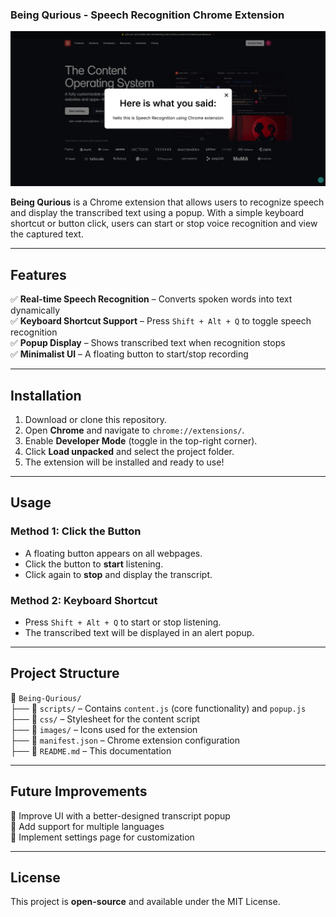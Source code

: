### **Being Qurious - Speech Recognition Chrome Extension**

![Being Qurious Logo](version1/images/Screenshot.png)

**Being Qurious** is a Chrome extension that allows users to recognize speech and display the transcribed text using a popup. With a simple keyboard shortcut or button click, users can start or stop voice recognition and view the captured text.

---

## **Features**
✅ **Real-time Speech Recognition** – Converts spoken words into text dynamically  
✅ **Keyboard Shortcut Support** – Press `Shift + Alt + Q` to toggle speech recognition  
✅ **Popup Display** – Shows transcribed text when recognition stops  
✅ **Minimalist UI** – A floating button to start/stop recording  

---

## **Installation**
1. Download or clone this repository.  
2. Open **Chrome** and navigate to `chrome://extensions/`.  
3. Enable **Developer Mode** (toggle in the top-right corner).  
4. Click **Load unpacked** and select the project folder.  
5. The extension will be installed and ready to use!  

---

## **Usage**
### **Method 1: Click the Button**
- A floating button appears on all webpages.  
- Click the button to **start** listening.  
- Click again to **stop** and display the transcript.  

### **Method 2: Keyboard Shortcut**
- Press `Shift + Alt + Q` to start or stop listening.  
- The transcribed text will be displayed in an alert popup.  

---

## **Project Structure**
📂 `Being-Qurious/`  
 ├── 📁 `scripts/` – Contains `content.js` (core functionality) and `popup.js`  
 ├── 📁 `css/` – Stylesheet for the content script  
 ├── 📁 `images/` – Icons used for the extension  
 ├── 📄 `manifest.json` – Chrome extension configuration  
 ├── 📄 `README.md` – This documentation  

---

## **Future Improvements**
🚀 Improve UI with a better-designed transcript popup  
🚀 Add support for multiple languages  
🚀 Implement settings page for customization  

---

## **License**
This project is **open-source** and available under the MIT License.  

